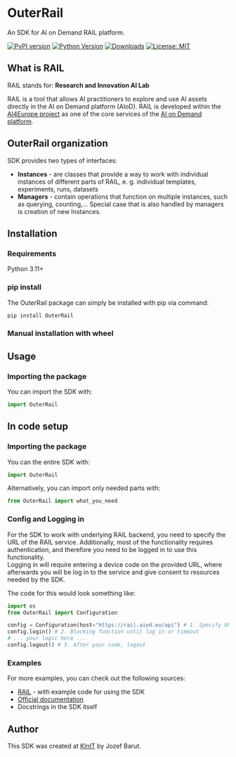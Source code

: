 # OuterRail

An SDK for AI on Demand RAIL platform.

[![PyPI version](https://badge.fury.io/py/OuterRail.svg)](https://badge.fury.io/py/OuterRail)
[![Python Version](https://img.shields.io/pypi/pyversions/OuterRail.svg)](https://pypi.org/project/OuterRail/)
[![Downloads](https://pepy.tech/badge/OuterRail)](https://pepy.tech/project/OuterRail)
[![License: MIT](https://img.shields.io/badge/License-MIT-yellow.svg)](https://opensource.org/licenses/MIT)

## What is RAIL

RAIL stands for: __Research and Innovation AI Lab__

RAIL is a tool that allows AI practitioners to explore and use AI assets
directly in the AI on Demand platform (AIoD). RAIL is developed within the
[AI4Europe project](https://www.ai4europe.eu) as one of the core services
of the [AI on Demand platform](https://aiod.eu).

## OuterRail organization

SDK provides two types of interfaces:

- __Instances__ - are classes that provide a way to work with individual instances of different parts of RAIL, e. g. individual templates, experiments, runs, datasets
- __Managers__ - contain operations that function on multiple instances, such as querying, counting,...
Special case that is also handled by managers is creation of new Instances.

## Installation

### Requirements
Python 3.11+

### pip install
The OuterRail package can simply be installed with pip via command:
```sh
pip install OuterRail
```
### Manual installation with wheel

## Usage

### Importing the package

You can import the SDK with:
```python
import OuterRail
```

## In code setup

### Importing the package
You can the entire SDK with:

```python
import OuterRail
```

Alternatively, you can import only needed parts with:

```python
from OuterRail import what_you_need
```

### Config and Logging in

For the SDK to work with underlying RAIL backend, you need to
specify the URL of the RAIL service. Additionally, most of the functionality
requires authentication, and therefore you need to be logged in to use this functionality. <br>
Logging in will require entering a device code on the provided URL, where afterwards you will be log in to the service
and give consent to resources needed by the SDK.

The code for this would look something like:

```python
import os
from OuterRail import Configuration

config = Configuration(host="https://rail.aiod.eu/api") # 1. Specify URL
config.login() # 2. Blocking function until log in or timeout
# ... your logic here ...
config.logout() # 3. After your code, logout
```

### Examples
For more examples, you can check out the following sources:
- [RAIL](https://rail.aiod.eu) - with example code for using the SDK
- [Official documentation](https://aiondemand.github.io/aiod-rail/)
- Docstrings in the SDK itself

## Author

This SDK was created at [KInIT](https://kinit.sk) by Jozef Barut.
